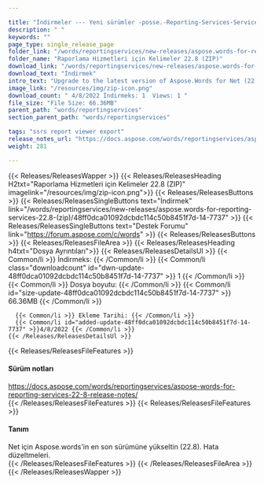 ```yaml
---

title: "İndirmeler --- Yeni sürümler -posse.-Reporting-Services-Services-2.8- (ZIP)"
description: " "
keywords: ""
page_type: single_release_page
folder_link: "/words/reportingservices/new-releases/aspose.words-for-reporting-services-22.8-(zip)/"
folder_name: "Raporlama Hizmetleri için Kelimeler 22.8 (ZIP)"
download_link: "/words/reportingservices/new-releases/aspose.words-for-reporting-services-22.8-(zip)/48ff0dca01092dcbdc114c50b8451f7d-14-7737"
download_text: "İndirmek"
intro_text: "Upgrade to the latest version of Aspose.Words for Net (22.8). Bug fixes."
image_link: "/resources/img/zip-icon.png"
download_count: " 4/8/2022 İndirmeks: 1  Views: 1 "
file_size: "File Size: 66.36MB"
parent_path: "words/reportingservices"
section_parent_path: "words/reportingservices"

tags: "ssrs report viewer export"
release_notes_url: "https://docs.aspose.com/words/reportingservices/aspose-words-for-reporting-services-22-8-release-notes/"
weight: 281

---
```


{{< Releases/ReleasesWapper >}}
  {{< Releases/ReleasesHeading H2txt="Raporlama Hizmetleri için Kelimeler 22.8 (ZIP)" imagelink="/resources/img/zip-icon.png">}}
  {{< Releases/ReleasesButtons >}}
    {{< Releases/ReleasesSingleButtons text="İndirmek" link="/words/reportingservices/new-releases/aspose.words-for-reporting-services-22.8-(zip)/48ff0dca01092dcbdc114c50b8451f7d-14-7737" >}}
    {{< Releases/ReleasesSingleButtons text="Destek Forumu" link="https://forum.aspose.com/c/words" >}}
  {{< Releases/ReleasesButtons >}}
  {{< Releases/ReleasesFileArea >}}
    {{< Releases/ReleasesHeading h4txt="Dosya Ayrıntıları">}}
    {{< Releases/ReleasesDetailsUl >}}
      {{< Common/li >}} İndirmeks: {{< /Common/li >}}
      {{< Common/li class="downloadcount" id="dwn-update-48ff0dca01092dcbdc114c50b8451f7d-14-7737" >}} 1 {{< /Common/li >}}
      {{< Common/li >}} Dosya boyutu: {{< /Common/li >}}
      {{< Common/li id="size-update-48ff0dca01092dcbdc114c50b8451f7d-14-7737" >}} 66.36MB {{< /Common/li >}}

      {{< Common/li >}} Ekleme Tarihi: {{< /Common/li >}}
      {{< Common/li id="added-update-48ff0dca01092dcbdc114c50b8451f7d-14-7737" >}}4/8/2022 {{< /Common/li >}}
    {{< /Releases/ReleasesDetailsUl >}}

  {{< Releases/ReleasesFileFeatures >}}
      <h4>Sürüm notları</h4><div><a href='https://docs.aspose.com/words/reportingservices/aspose-words-for-reporting-services-22-8-release-notes/'>https://docs.aspose.com/words/reportingservices/aspose-words-for-reporting-services-22-8-release-notes/</a></div>
  {{< /Releases/ReleasesFileFeatures >}}
  {{< Releases/ReleasesFileFeatures >}}
      <h4>Tanım</h4><div class="HTMLDescription">Net için Aspose.words'in en son sürümüne yükseltin (22.8). Hata düzeltmeleri.</div>
  {{< /Releases/ReleasesFileFeatures >}}
 {{< /Releases/ReleasesFileArea >}}
{{< /Releases/ReleasesWapper >}}


